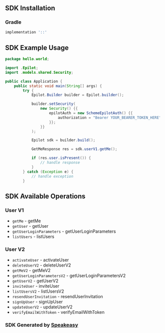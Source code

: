 # 

<!-- Start SDK Installation -->
## SDK Installation

### Gradle

```groovy
implementation '::'
```
<!-- End SDK Installation -->

## SDK Example Usage
<!-- Start SDK Example Usage -->
```java
package hello.world;

import .Epilot;
import .models.shared.Security;

public class Application {
    public static void main(String[] args) {
        try {
            Epilot.Builder builder = Epilot.builder();

            builder.setSecurity(
                new Security() {{
                    epilotAuth = new SchemeEpilotAuth() {{
                        authorization = "Bearer YOUR_BEARER_TOKEN_HERE";
                    }};
                }}
            );

            Epilot sdk = builder.build();

            GetMeResponse res = sdk.userV1.getMe();

            if (res.user.isPresent()) {
                // handle response
            }
        } catch (Exception e) {
            // handle exception
        }
```
<!-- End SDK Example Usage -->

<!-- Start SDK Available Operations -->
## SDK Available Operations

### User V1

* `getMe` - getMe
* `getUser` - getUser
* `getUserLoginParameters` - getUserLoginParameters
* `listUsers` - listUsers

### User V2

* `activateUser` - activateUser
* `deleteUserV2` - deleteUserV2
* `getMeV2` - getMeV2
* `getUserLoginParametersV2` - getUserLoginParametersV2
* `getUserV2` - getUserV2
* `inviteUser` - inviteUser
* `listUsersV2` - listUsersV2
* `resendUserInvitation` - resendUserInvitation
* `signUpUser` - signUpUser
* `updateUserV2` - updateUserV2
* `verifyEmailWithToken` - verifyEmailWithToken

<!-- End SDK Available Operations -->

### SDK Generated by [Speakeasy](https://docs.speakeasyapi.dev/docs/using-speakeasy/client-sdks)
